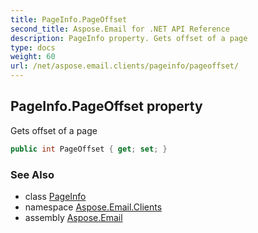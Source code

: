 ```yaml
---
title: PageInfo.PageOffset
second_title: Aspose.Email for .NET API Reference
description: PageInfo property. Gets offset of a page
type: docs
weight: 60
url: /net/aspose.email.clients/pageinfo/pageoffset/
---
```

## PageInfo.PageOffset property

Gets offset of a page

```csharp
public int PageOffset { get; set; }
```

### See Also

* class [PageInfo](../)
* namespace [Aspose.Email.Clients](../../pageinfo/)
* assembly [Aspose.Email](../../../)


